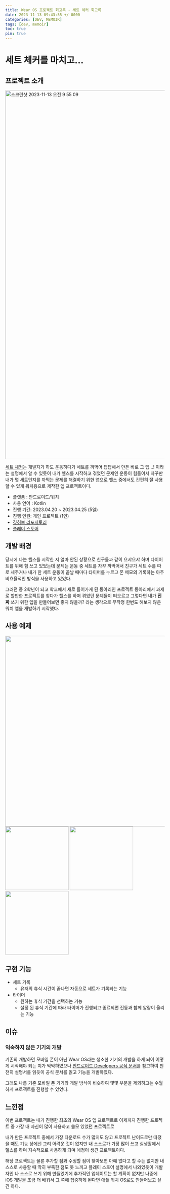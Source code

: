 ```yaml
---
title: Wear OS 프로젝트 회고록 - 세트 체커 회고록
date: 2023-11-13 09:43:55 +/-0000
categories: [DEV, MEMOIR]
tags: [dev, memoir]
toc: true
pin: true
---
```


# 세트 체커를 마치고...

## 프로젝트 소개 
<img width="1160" alt="스크린샷 2023-11-13 오전 9 55 09" src="https://github.com/JangWoojun/JangWoojun/assets/102157871/bc415302-16a4-4715-a36b-930276543ed5">

[세트 체커](https://play.google.com/store/apps/details?id=com.sus.myhealth)는 개발자가 하도 운동하다가 세트를 까먹어 답답해서 만든 바로 그 앱...! 이라는 설명에서 알 수 있듯이 내가 헬스를 시작하고 겪었던 문제인 운동이 힘들어서 자꾸만 내가 몇 세트인지를 까먹는 문제를 해결하기 위한 앱으로 헬스 중에서도 간편히 잘 사용할 수 있게 워치용으로 제작한 앱 프로젝트이다.

- 플랫폼 : 안드로이드/워치
- 사용 언어 : Kotlin
- 진행 기간: 2023.04.20 ~ 2023.04.25 (5일)
- 진행 인원: 개인 프로젝트 (1인)
- [깃허브 리포지토리](https://github.com/JangWoojun/SET_CHECKER)
- [플레이 스토어](https://play.google.com/store/apps/details?id=com.sus.myhealth)

## 개발 배경

당시에 나는 헬스를 시작한 지 얼마 안된 상황으로 친구들과 같이 으샤으샤 하며 다이어트를 위해 힘 쓰고 있었는데 문제는 운동 중 세트를 자꾸 까먹어서 친구가 세트 수를 따로 세주거나 내가 한 세트 운동이 끝날 때마다 타이머를 누르고 폰 메모의 기록하는 아주 비효율적인 방식을 사용하고 있었다.

그러던 중 2학년이 되고 학교에서 새로 들어가게 된 동아리인 프로젝트 동아리에서 과제로 할만한 프로젝트를 찾다가 헬스를 하며 겪었던 문제들이 떠오르고 그렇다면 내가 **진짜** 쓰기 위한 앱을 만들어보면 좋지 않을까? 라는 생각으로 무작정 한번도 해보지 않은 워치 앱을 개발하기 시작했다.

## 사용 예제

<div style="text-align: left;">
    <img src="https://lh3.googleusercontent.com/dQkH5jyP9KeoCzZbLoRcevkHGCPa2bIKxc84exaNv92l4kiqTCyP5s2gSb9LU54dug"  width="600"/>
    <img src="https://play-lh.googleusercontent.com/F4nPI02NZue59a1omMlv23f_3SoS80jXOgS4v86hwVesNWGbv3ocSmd4Nc9QRClDcg=w1052-h592-rw"  width="200" height="200"/>
    <img src="https://play-lh.googleusercontent.com/BYj7xq3AtDtol-KpRb40FWH8rtVXGlacgnG3KH6AhptGs6pOaoDATyDu9vQBJaWCYw=w1052-h592-rw"  width="200" height="200"/>
    <img src="https://play-lh.googleusercontent.com/BdgZ-4jn4dJpe_0SGG1xdMqr_C_SnngFzLSU9afrqykggX_YqTkxmWgrUS0iaU17-Q=w1052-h592-rw"  width="200" height="200"/>
</div>

## 구현 기능

- 세트 기록
    - 유저의 휴식 시간이 끝나면 자동으로 세트가 기록되는 기능
- 타이머 
    - 원하는 휴식 기간을 선택하는 기능
    - 설정 된 휴식 기간에 따라 타이머가 진행되고 종료되면 진동과 함께 알람이 울리는 기능

## 이슈

### 익숙하지 않은 기기의 개발

기존의 개발하던 모바일 폰이 아닌 Wear OS라는 생소한 기기의 개발을 하게 되어 어떻게 시작해야 되는 지가 막막하였으나 [안드로이드 Developers 공식 문서](https://developer.android.com/training/wearables/get-started/creating?hl=ko)를 참고하여 천천히 설명서를 읽듯이 공식 문서를 읽고 기능을 개발하였다.

그래도 나름 기존 모바일 폰 기기와 개발 방식이 비슷하여 몇몇 부분을 제외하고는 수월하게 프로젝트를 진행할 수 있었다.

## 느낀점

이번 프로젝트는 내가 진행한 최초의 Wear OS 앱 프로젝트로 이제까지 진행한 프로젝트 중 가장 내 자신이 많이 사용하고 쓸모 있었던 프로젝트로

내가 만든 프로젝트 중에서 가장 다운로드 수가 많지도 않고 프로젝트 난이도로만 따졌을 때도 기능 상에선 그리 어려운 것이 없지만 내 스스로가 가장 많이 쓰고 실생활에서 헬스를 하며 지속적으로 사용하게 되며 애정이 생긴 프로젝트이다.

해당 프로젝트는 물론 추가할 점과 수정할 점이 찾아보면 아예 없다고 할 수는 없지만 내 스스로 사용할 때 딱히 부족한 점도 못 느끼고 플레이 스토어 설명에서 나와있듯이 개발자인 나 스스로 쓰기 위해 만들었기에 추가적인 업데이트는 할 계획이 없지만 나중에 iOS 개발을 조금 더 배워서 그 쪽에 집중하게 된다면 애플 워치 OS로도 만들어보고 싶긴 하다.
